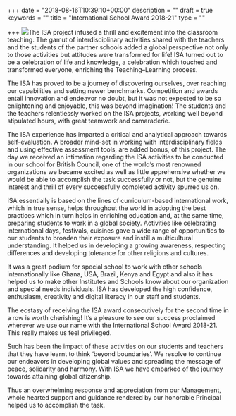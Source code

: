 +++
date = "2018-08-16T10:39:10+00:00"
description = ""
draft = true
keywords = ""
title = "International School Award 2018-21"
type = ""

+++
![](/uploads/2018/08/16/ISA_2018–21_Mark_420x420px.jpg)The ISA project infused a thrill and excitement into the classroom teaching. The gamut of interdisciplinary activities shared with the teachers and the students of the partner schools added a global perspective not only to those activities but attitudes were transformed for life! ISA turned out to be a celebration of life and knowledge, a celebration which touched and transformed everyone, enriching the Teaching–Learning process.

The ISA has proved to be a journey of discovering ourselves, over reaching our capabilities and setting newer benchmarks. Competition and awards entail innovation and endeavor no doubt, but it was not expected to be so enlightening and enjoyable, this was beyond imagination! The students and the teachers relentlessly worked on the ISA projects, working well beyond stipulated hours, with great teamwork and camaraderie.

The ISA experience has imparted a critical and analytical approach towards self-evaluation. A broader mind-set in working with interdisciplinary fields and using effective assessment tools, are added bonus, of this project. The day we received an intimation regarding the ISA activities to be conducted in our school for British Council, one of the world’s most renowned organizations we became excited as well as little apprehensive whether we would be able to accomplish the task successfully or not, but the genuine interest and thrill of every successfully completed activity spurred us on.

ISA essentially is based on the lines of curriculum-based international work, which in true sense, helps throughout the world in adopting the best practices which in turn helps in enriching education and, at the same time, preparing students to work in a global society. Activities like celebrating international days, festivals, cuisines gave a wide range of opportunities to our students to broaden their exposure and instill a multicultural understanding. It helped us in developing a growing awareness, respecting differences and developing tolerance for other religions and cultures. 

It was a great podium for special school to work with other schools internationally like Ghana, USA, Brazil, Kenya and Egypt and also it has helped us to make other Institutes and Schools know about our organization and special needs individuals. ISA has developed the high confidence, enthusiasm, creativity and digital literacy in our staff and students. 

The ecstasy of receiving the ISA award consecutively for the second time in a row is worth cherishing! It’s a pleasure to see our success proclaimed wherever we use our name with the International School Award 2018-21. This really makes us feel privileged.

Such has been the impact of these activities on our students and teachers that they have learnt to think ‘beyond boundaries’. We resolve to continue our endeavors in developing global values and spreading the message of peace, solidarity and harmony. With ISA we have embarked of the journey towards attaining global citizenship.

Thus an overwhelming response and appreciation from our Management, whole hearted support and guidance rendered by our honorable Principal helped us to accomplish the task.